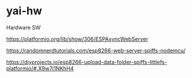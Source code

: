 # yai-hw
Hardware SW



https://platformio.org/lib/show/306/ESPAsyncWebServer

https://randomnerdtutorials.com/esp8266-web-server-spiffs-nodemcu/

https://diyprojects.io/esp8266-upload-data-folder-spiffs-littlefs-platformio/#.X9w7i1NKhH4
